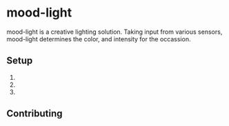 # mood-light

mood-light is a creative lighting solution. Taking input from various sensors, mood-light determines the color, and intensity for the occassion.

## Setup

1. 
2. 
3. 

## Contributing

